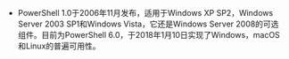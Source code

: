 - PowerShell 1.0于2006年11月发布，适用于Windows XP SP2，Windows Server 2003 SP1和Windows Vista，它还是Windows Server 2008的可选组件。目前为PowerShell 6.0，于2018年1月10日实现了Windows，macOS和Linux的普遍可用性。